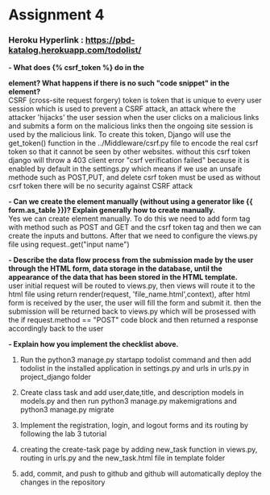 
# Assignment 4
### Heroku Hyperlink : https://pbd-katalog.herokuapp.com/todolist/ <br>

**- What does {% csrf_token %} do in the <form> element? What happens if there is no such "code snippet" in the <form> element?**<br>
CSRF (cross-site request forgery) token is token that is unique to every user session which is used to prevent a CSRF attack, an attack where the attacker 'hijacks' the user session when the user clicks on a malicious links and submits a form on the malicious links then the ongoing site session is used by the malicious link. To create this token, Django will use the get_token() function in the ../Middleware/csrf.py file to encode the real csrf token so that it cannot be seen by other websites. without this csrf token django will throw a 403 client error "csrf verification failed" because it is enabled by default in the settings.py which means if we use an unsafe methode such as POST,PUT, and delete csrf token must be used as without csrf token there will be no security against CSRF attack


**- Can we create the <form> element manually (without using a generator like {{ form.as_table }})? Explain generally how to create <form> manually.**<br>
Yes we can create <form> element manually. To do this we need to add form tag with method such as POST and GET and the csrf token tag and then we can create the inputs and buttons. After that we need to configure the views.py file using request.<form method>.get("input name")


**- Describe the data flow process from the submission made by the user through the HTML form, data storage in the database, until the appearance of the data that has been stored in the HTML template.**<br>
user initial request will be routed to views.py, then views will route it to the html file using return render(request, 'file_name.html',context), after html form is received by the user, the user will fill the form and submit it. then the submission will be returned back to views.py which will be prosessed with the if request.method == "POST" code block and then returned a response accordingly back to the user
  
**- Explain how you implement the checklist above.**<br>
1. Run the python3 manage.py startapp todolist command and then add todolist in the installed application in settings.py and urls in urls.py in project_django folder<br>
  
2. Create class task and add user,date,title, and description models in models.py and then run python3 manage.py makemigrations and python3 manage.py migrate <br> 
  
3. Implement the registration, login, and logout forms and its routing by following the lab 3 tutorial<br>

4. creating the create-task page by adding new_task function in views.py, routing in urls.py and the new_task.html file in template folder<br>

5. add, commit, and push to github and github will automatically deploy the changes in the repository
  

